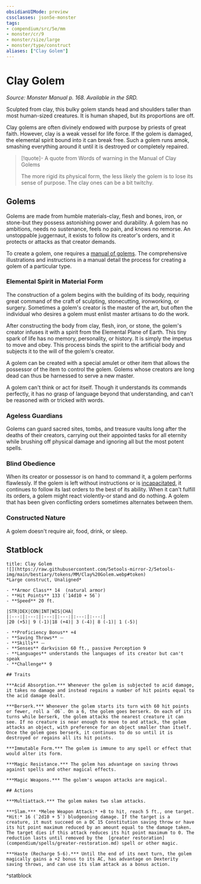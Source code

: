 ```yaml
---
obsidianUIMode: preview
cssclasses: json5e-monster
tags:
- compendium/src/5e/mm
- monster/cr/9
- monster/size/large
- monster/type/construct
aliases: ["Clay Golem"]
---
```

# Clay Golem
*Source: Monster Manual p. 168. Available in the SRD.*  

Sculpted from clay, this bulky golem stands head and shoulders taller than most human-sized creatures. It is human shaped, but its proportions are off.

Clay golems are often divinely endowed with purpose by priests of great faith. However, clay is a weak vessel for life force. If the golem is damaged, the elemental spirit bound into it can break free. Such a golem runs amok, smashing everything around it until it is destroyed or completely repaired.

> [!quote]- A quote from Words of warning in the Manual of Clay Golems  
> 
> The more rigid its physical form, the less likely the golem is to lose its sense of purpose. The clay ones can be a bit twitchy.

## Golems

Golems are made from humble materials-clay, flesh and bones, iron, or stone-but they possess astonishing power and durability. A golem has no ambitions, needs no sustenance, feels no pain, and knows no remorse. An unstoppable juggernaut, it exists to follow its creator's orders, and it protects or attacks as that creator demands.

To create a golem, one requires a [manual of golems](manual-of-golems.md). The comprehensive illustrations and instructions in a manual detail the process for creating a golem of a particular type.

### Elemental Spirit in Material Form

The construction of a golem begins with the building of its body, requiring great command of the craft of sculpting, stonecutting, ironworking, or surgery. Sometimes a golem's creator is the master of the art, but often the individual who desires a golem must enlist master artisans to do the work.

After constructing the body from clay, flesh, iron, or stone, the golem's creator infuses it with a spirit from the Elemental Plane of Earth. This tiny spark of life has no memory, personality, or history. It is simply the impetus to move and obey. This process binds the spirit to the artificial body and subjects it to the will of the golem's creator.

A golem can be created with a special amulet or other item that allows the possessor of the item to control the golem. Golems whose creators are long dead can thus be harnessed to serve a new master.

A golem can't think or act for itself. Though it understands its commands perfectly, it has no grasp of language beyond that understanding, and can't be reasoned with or tricked with words.

### Ageless Guardians

Golems can guard sacred sites, tombs, and treasure vaults long after the deaths of their creators, carrying out their appointed tasks for all eternity while brushing off physical damage and ignoring all but the most potent spells.

### Blind Obedience

When its creator or possessor is on hand to command it, a golem performs flawlessly. If the golem is left without instructions or is [incapacitated](rules/conditions.md#incapacitated), it continues to follow its last orders to the best of its ability. When it can't fulfill its orders, a golem might react violently-or stand and do nothing. A golem that has been given conflicting orders sometimes alternates between them.

### Constructed Nature

A golem doesn't require air, food, drink, or sleep.

## Statblock

```ad-statblock
title: Clay Golem
![](https://raw.githubusercontent.com/5etools-mirror-2/5etools-img/main/bestiary/tokens/MM/Clay%20Golem.webp#token)
*Large construct, Unaligned*

- **Armor Class** 14  (natural armor)
- **Hit Points** 133 (`14d10 + 56`)
- **Speed** 20 ft.

|STR|DEX|CON|INT|WIS|CHA|
|:---:|:---:|:---:|:---:|:---:|:---:|
|20 (+5)| 9 (-1)|18 (+4)| 3 (-4)| 8 (-1)| 1 (-5)|

- **Proficiency Bonus** +4
- **Saving Throws** ⏤
- **Skills** ⏤
- **Senses** darkvision 60 ft., passive Perception 9
- **Languages** understands the languages of its creator but can't speak
- **Challenge** 9

## Traits

***Acid Absorption.*** Whenever the golem is subjected to acid damage, it takes no damage and instead regains a number of hit points equal to the acid damage dealt.

***Berserk.*** Whenever the golem starts its turn with 60 hit points or fewer, roll a `d6`. On a 6, the golem goes berserk. On each of its turns while berserk, the golem attacks the nearest creature it can see. If no creature is near enough to move to and attack, the golem attacks an object, with preference for an object smaller than itself. Once the golem goes berserk, it continues to do so until it is destroyed or regains all its hit points.

***Immutable Form.*** The golem is immune to any spell or effect that would alter its form.

***Magic Resistance.*** The golem has advantage on saving throws against spells and other magical effects.

***Magic Weapons.*** The golem's weapon attacks are magical.

## Actions

***Multiattack.*** The golem makes two slam attacks.

***Slam.*** *Melee Weapon Attack:* +8 to hit, reach 5 ft., one target. *Hit:* 16 (`2d10 + 5`) bludgeoning damage. If the target is a creature, it must succeed on a DC 15 Constitution saving throw or have its hit point maximum reduced by an amount equal to the damage taken. The target dies if this attack reduces its hit point maximum to 0. The reduction lasts until removed by the  [greater restoration](compendium/spells/greater-restoration.md) spell or other magic.

***Haste (Recharge 5-6).*** Until the end of its next turn, the golem magically gains a +2 bonus to its AC, has advantage on Dexterity saving throws, and can use its slam attack as a bonus action.
```
^statblock
